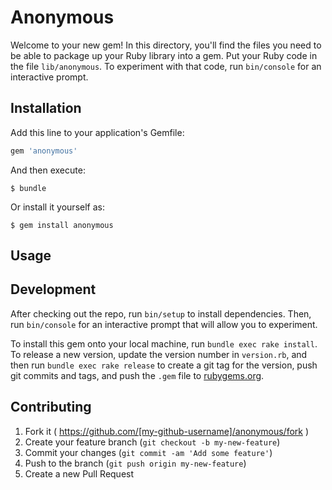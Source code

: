 # Anonymous

Welcome to your new gem! In this directory, you'll find the files you need to be able to package up your Ruby library into a gem. Put your Ruby code in the file `lib/anonymous`. To experiment with that code, run `bin/console` for an interactive prompt.


## Installation

Add this line to your application's Gemfile:

```ruby
gem 'anonymous'
```

And then execute:

    $ bundle

Or install it yourself as:

    $ gem install anonymous

## Usage


## Development

After checking out the repo, run `bin/setup` to install dependencies. Then, run `bin/console` for an interactive prompt that will allow you to experiment.

To install this gem onto your local machine, run `bundle exec rake install`. To release a new version, update the version number in `version.rb`, and then run `bundle exec rake release` to create a git tag for the version, push git commits and tags, and push the `.gem` file to [rubygems.org](https://rubygems.org).

## Contributing

1. Fork it ( https://github.com/[my-github-username]/anonymous/fork )
2. Create your feature branch (`git checkout -b my-new-feature`)
3. Commit your changes (`git commit -am 'Add some feature'`)
4. Push to the branch (`git push origin my-new-feature`)
5. Create a new Pull Request
